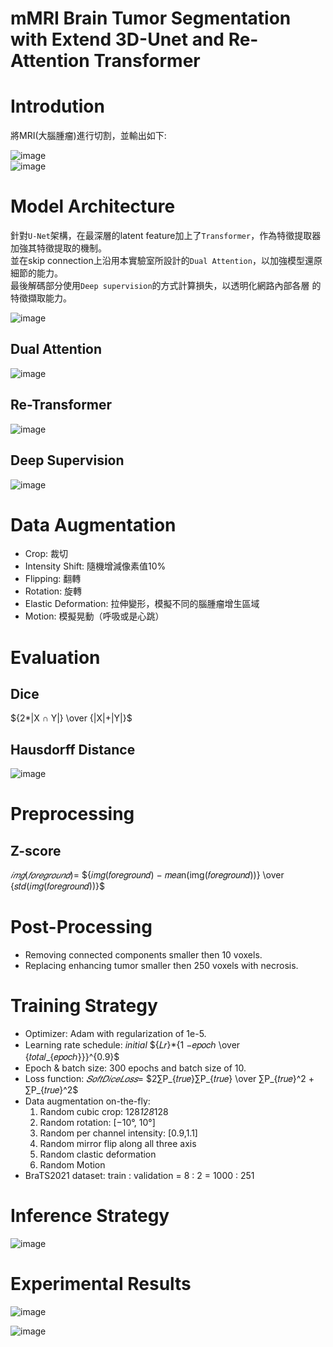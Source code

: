 # mMRI Brain Tumor Segmentation with Extend 3D-Unet and Re-Attention Transformer

# Introdution

將MRI(大腦腫瘤)進行切割，並輸出如下:

![image](images/dataset.png)  
![image](images/evaluation.png)  

# Model Architecture
針對`U-Net`架構，在最深層的latent feature加上了`Transformer`，作為特徵提取器加強其特徵提取的機制。  
並在skip connection上沿用本實驗室所設計的`Dual Attention`，以加強模型還原細節的能力。  
最後解碼部分使用`Deep supervision`的方式計算損失，以透明化網路內部各層
的特徵擷取能力。

![image](images/model.png)

## Dual Attention

![image](images/dual-attention.png)

## Re-Transformer

![image](images/re-transformer.png)

## Deep Supervision

![image](images/deep-supervision.png)

# Data Augmentation

* Crop: 裁切
* Intensity Shift: 隨機增減像素值10%
* Flipping: 翻轉
* Rotation: 旋轉
* Elastic Deformation: 拉伸變形，模擬不同的腦腫瘤增生區域
* Motion: 模擬晃動（呼吸或是心跳）

# Evaluation

## Dice

${2*|X ∩ Y|} \over {|X|+|Y|}$

## Hausdorff Distance

![image](images/Hausdorff-Distance.png)

# Preprocessing

## Z-score
$𝑖𝑚𝑔(𝑓𝑜𝑟𝑒𝑔𝑟𝑜𝑢𝑛𝑑) =$ ${𝑖𝑚𝑔(𝑓𝑜𝑟𝑒𝑔𝑟𝑜𝑢𝑛𝑑) − 𝑚𝑒𝑎n(img(𝑓𝑜𝑟𝑒𝑔𝑟𝑜𝑢𝑛𝑑))} \over {𝑠𝑡𝑑(𝑖𝑚𝑔(𝑓𝑜𝑟𝑒𝑔𝑟𝑜𝑢𝑛𝑑))}$

# Post-Processing

* Removing connected components smaller then 10 voxels.
* Replacing enhancing tumor smaller then 250 voxels with necrosis.

# Training Strategy

* Optimizer:
Adam with regularization of 1e-5.
* Learning rate schedule:
$initial$ ${𝐿𝑟}*{1 −𝑒𝑝𝑜𝑐ℎ \over {𝑡𝑜𝑡𝑎𝑙_{𝑒𝑝𝑜𝑐ℎ}}}^{0.9}$
* Epoch & batch size:
300 epochs and batch size of 10.
* Loss function:
$𝑆𝑜𝑓𝑡 𝐷𝑖𝑐𝑒 𝐿𝑜𝑠𝑠 =$ $2∑P_{𝑡𝑟𝑢𝑒}∑P_{𝑡𝑟𝑢𝑒} \over ∑P_{𝑡𝑟𝑢𝑒}^2 + ∑P_{𝑡𝑟𝑢𝑒}^2$
* Data augmentation on-the-fly:
  1. Random cubic crop: 128*128*128
  2. Random rotation: [−10°, 10°]
  3. Random per channel intensity: [0.9,1.1]
  4. Random mirror flip along all three axis
  5. Random clastic deformation
  6. Random Motion
* BraTS2021 dataset:
train : validation = 8 : 2 = 1000 : 251

# Inference Strategy
   
![image](images/Inference-Strategy.png)

# Experimental Results

![image](images./../images/Experimental-Results.png)

![image](images./../images/Experimental-Results2.png)
